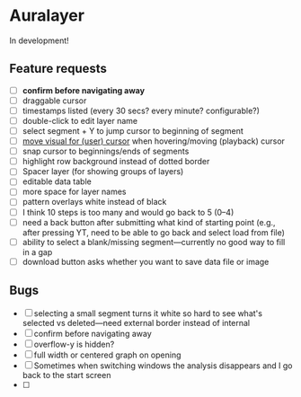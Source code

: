 # Auralayer

In development!

## Feature requests

- [ ] **confirm before navigating away**
- [ ] draggable cursor
- [ ] timestamps listed (every 30 secs? every minute? configurable?)
- [ ] double-click to edit layer name
- [ ] select segment + Y to jump cursor to beginning of segment
- [ ] [move visual for (user) cursor](https://developer.mozilla.org/en-US/docs/Web/CSS/cursor) when hovering/moving (playback) cursor
- [ ] snap cursor to beginnings/ends of segments
- [ ] highlight row background instead of dotted border
- [ ] Spacer layer (for showing groups of layers)
- [ ] editable data table
- [ ] more space for layer names
- [ ] pattern overlays white instead of black
- [ ] I think 10 steps is too many and would go back to 5 (0–4)
- [ ] need a back button after submitting what kind of starting point (e.g., after pressing YT, need to be able to go back and select load from file)
- [ ] ability to select a blank/missing segment—currently no good way to fill in a gap
- [ ] download button asks whether you want to save data file or image

## Bugs 

- [ ] selecting a small segment turns it white so hard to see what's selected vs deleted—need external border instead of internal
- [ ] confirm before navigating away
- [ ] overflow-y is hidden?
- [ ] full width or centered graph on opening
- [ ] Sometimes when switching windows the analysis disappears and I go back to the start screen
- [ ] 